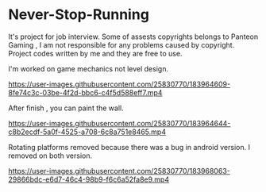 # Never-Stop-Running

It's project for job interview. Some of assests copyrights belongs to Panteon Gaming , I am not responsible for any problems caused by copyright. Project codes written by me and they are free to use.

 I'm worked on game mechanics not level design.





https://user-images.githubusercontent.com/25830770/183964609-8fe74c3c-03be-4f2d-bbc6-c4f5d588eff7.mp4

After finish , you can paint the wall.

https://user-images.githubusercontent.com/25830770/183964644-c8b2ecdf-5a0f-4525-a708-6c8a751e8465.mp4



Rotating platforms removed because there was a bug in android version. I removed on both version.

https://user-images.githubusercontent.com/25830770/183968063-29866bdc-e6d7-46c4-98b9-f6c6a52fa8e9.mp4


